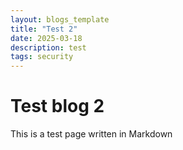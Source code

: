 ```yaml
---
layout: blogs_template
title: "Test 2"
date: 2025-03-18
description: test
tags: security
---
```

# Test blog 2

This is a test page written in Markdown

